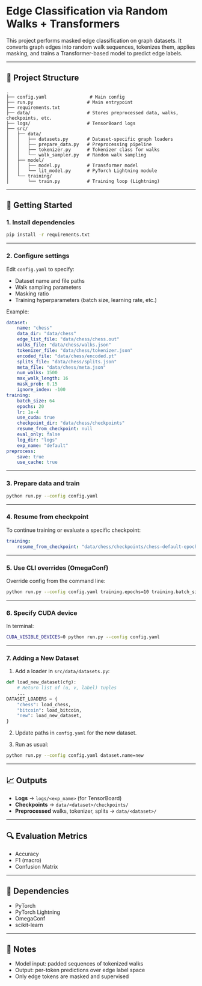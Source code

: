 # Edge Classification via Random Walks + Transformers

This project performs masked edge classification on graph datasets. It converts graph edges into random walk sequences, tokenizes them, applies masking, and trains a Transformer-based model to predict edge labels.

---

## 📂 Project Structure

```
.
├── config.yaml                # Main config
├── run.py                    # Main entrypoint
├── requirements.txt
├── data/                     # Stores preprocessed data, walks, checkpoints, etc.
├── logs/                     # TensorBoard logs
├── src/
│   ├── data/
│   │   ├── datasets.py       # Dataset-specific graph loaders
│   │   ├── prepare_data.py   # Preprocessing pipeline
│   │   ├── tokenizer.py      # Tokenizer class for walks
│   │   └── walk_sampler.py   # Random walk sampling
│   ├── model/
│   │   ├── model.py          # Transformer model
│   │   └── lit_model.py      # PyTorch Lightning module
│   └── training/
│       └── train.py          # Training loop (Lightning)
```

---

## 🚀 Getting Started

### 1. Install dependencies

```bash
pip install -r requirements.txt
```

---

### 2. Configure settings

Edit `config.yaml` to specify:

-   Dataset name and file paths
-   Walk sampling parameters
-   Masking ratio
-   Training hyperparameters (batch size, learning rate, etc.)

Example:

```yaml
dataset:
    name: "chess"
    data_dir: "data/chess"
    edge_list_file: "data/chess/chess.out"
    walks_file: "data/chess/walks.json"
    tokenizer_file: "data/chess/tokenizer.json"
    encoded_file: "data/chess/encoded.pt"
    splits_file: "data/chess/splits.json"
    meta_file: "data/chess/meta.json"
    num_walks: 1500
    max_walk_length: 16
    mask_prob: 0.15
    ignore_index: -100
training:
    batch_size: 64
    epochs: 20
    lr: 1e-4
    use_cuda: true
    checkpoint_dir: "data/chess/checkpoints"
    resume_from_checkpoint: null
    eval_only: false
    log_dir: "logs"
    exp_name: "default"
preprocess:
    save: true
    use_cache: true
```

---

### 3. Prepare data and train

```bash
python run.py --config config.yaml
```

---

### 4. Resume from checkpoint

To continue training or evaluate a specific checkpoint:

```yaml
training:
    resume_from_checkpoint: "data/chess/checkpoints/chess-default-epoch=10-val_loss=0.15.ckpt"
```

---

### 5. Use CLI overrides (OmegaConf)

Override config from the command line:

```bash
python run.py --config config.yaml training.epochs=10 training.batch_size=32
```

---

### 6. Specify CUDA device

In terminal:

```bash
CUDA_VISIBLE_DEVICES=0 python run.py --config config.yaml
```

---

### 7. Adding a New Dataset

1. Add a loader in `src/data/datasets.py`:

```python
def load_new_dataset(cfg):
    # Return list of (u, v, label) tuples
    ...
DATASET_LOADERS = {
    "chess": load_chess,
    "bitcoin": load_bitcoin,
    "new": load_new_dataset,
}
```

2. Update paths in `config.yaml` for the new dataset.

3. Run as usual:

```bash
python run.py --config config.yaml dataset.name=new
```

---

## 📈 Outputs

-   **Logs** → `logs/<exp_name>` (for TensorBoard)
-   **Checkpoints** → `data/<dataset>/checkpoints/`
-   **Preprocessed** walks, tokenizer, splits → `data/<dataset>/`

---

## 🔍 Evaluation Metrics

-   Accuracy
-   F1 (macro)
-   Confusion Matrix

---

## 📎 Dependencies

-   PyTorch
-   PyTorch Lightning
-   OmegaConf
-   scikit-learn

---

## 🧠 Notes

-   Model input: padded sequences of tokenized walks
-   Output: per-token predictions over edge label space
-   Only edge tokens are masked and supervised
